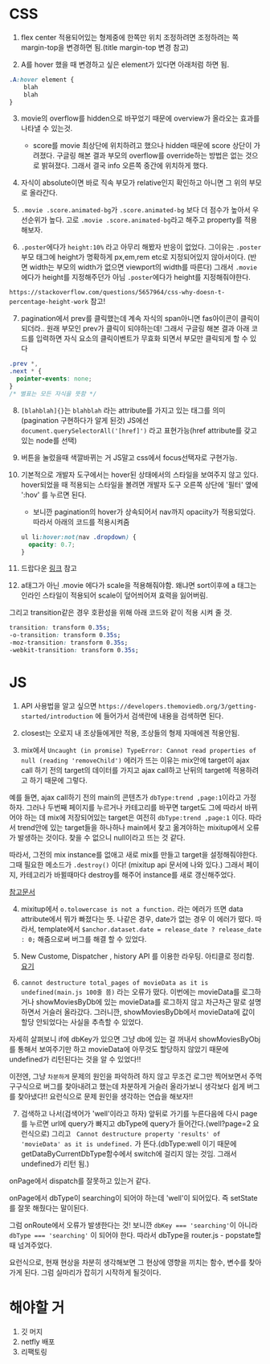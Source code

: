 # CSS

1. flex center 적용되어있는 형제중에 한쪽만 위치 조정하려면 조정하려는 쪽 margin-top을 변경하면 됨.(title margin-top 변경 참고)

2. A를 hover 했을 때 변경하고 싶은 element가 있다면 아래처럼 하면 됨.

```css
.A:hover element {
    blah
    blah
}
```

3. movie의 overflow를 hidden으로 바꾸었기 때문에 overview가 올라오는 효과를 나타낼 수 있는것.

   - score를 movie 최상단에 위치하려고 했으나 hidden 때문에 score 상단이 가려졌다. 구글링 해본 결과 부모의 overflow를 override하는 방법은 없는 것으로 밝혀졌다. 그래서 결국 info 오른쪽 중간에 위치하게 했다.

4. 자식이 absolute이면 바로 직속 부모가 relative인지 확인하고 아니면 그 위의 부모로 올라간다.

5. `.movie .score.animated-bg`가 `.score.animated-bg` 보다 더 점수가 높아서 우선순위가 높다. 고로 `.movie .score.animated-bg`라고 해주고 property를 적용해보자.

6. `.poster`에다가 `height:10%` 라고 아무리 해봤자 반응이 없었다. 그이유는 `.poster`부모 태그에 height가 명확하게 px,em,rem etc로 지정되어있지 않아서이다. (반면 width는 부모의 width가 없으면 viewport의 width를 따른다) 그래서 `.movie`에다가 height를 지정해주던가 아님 `.poster`에다가 height를 지정해줘야한다.

`https://stackoverflow.com/questions/5657964/css-why-doesn-t-percentage-height-work` 참고!

7. pagination에서 prev를 클릭했는데 계속 자식의 span아니면 fas아이콘이 클릭이 되더라.. 원래 부모인 prev가 클릭이 되야하는데! 그래서 구글링 해본 결과 아래 코드를 입력하면 자식 요소의 클릭이벤트가 무효화 되면서 부모만 클릭되게 할 수 있다

```css
.prev *,
.next * {
  pointer-events: none;
}
/* 별표는 모든 자식을 뜻함 */
```

8. `[blahblah]{}`는 `blahblah` 라는 attribute를 가지고 있는 태그를 의미(pagination 구현하다가 알게 된것) JS에선 `document.querySelectorAll('[href]')` 라고 표현가능(href attribute를 갖고 있는 node를 선택)

9. 버튼을 눌렀을때 색깔바뀌는 거 JS말고 css에서 focus선택자로 구현가능.

10. 기본적으로 개발자 도구에서는 hover된 상태에서의 스타일을 보여주지 않고 있다. hover되었을 때 적용되는 스타일을 볼려면 개발자 도구 오른쪽 상단에 '필터' 옆에 ':hov' 를 누르면 된다.

    - 보니깐 pagination의 hover가 상속되어서 nav까지 opaciity가 적용되었다. 따라서 아래의 코드를 적용시켜줌

    ```css
    ul li:hover:not(nav .dropdown) {
      opacity: 0.7;
    }
    ```

11. 드랍다운 [링크](https://codepen.io/codypearce/pen/PdBXpj?editors=0100) 참고

12. a태그가 아닌 .movie 에다가 scale을 적용해줘야함. 왜냐면 sort이후에 a 태그는 인라인 스타일이 적용되어 scale이 덮어씌어져 효력을 잃어버림.

그리고 transition같은 경우 호환성을 위해 아래 코드와 같이 적용 시켜 줄 것.

```css
transition: transform 0.35s;
-o-transition: transform 0.35s;
-moz-transition: transform 0.35s;
-webkit-transition: transform 0.35s;
```

# JS

1. API 사용법을 알고 싶으면 `https://developers.themoviedb.org/3/getting-started/introduction` 에 들어가서 검색란에 내용을 검색하면 된다.

2. closest는 오로지 내 조상들에게만 적용, 조상들의 형제 자매에겐 적용안됨.

3. mix에서 `Uncaught (in promise) TypeError: Cannot read properties of null (reading 'removeChild')` 에러가 뜨는 이유는 mix안에 target이 ajax call 하기 전의 target의 데이터를 가지고 ajax call하고 난뒤의 target에 적용하려고 하기 때문에 그렇다.

예를 들면, ajax call하기 전의 main의 콘텐츠가 `dbType:trend ,page:1`이라고 가정하자. 그러나 두번째 페이지를 누르거나 카테고리를 바꾸면 target도 그에 따라서 바뀌어야 하는 데 mix에 저장되어있는 target은 여전히 `dbType:trend ,page:1` 이다. 따라서 trend안에 있는 target들을 하나하나 main에서 찾고 옮겨야하는 mixitup에서 오류가 발생하는 것이다. 찾을 수 없으니 null이라고 뜨는 것 같다.

따라서, 그전의 mix instance를 없애고 새로 mix를 만들고 target을 설정해줘야한다. 그때 필요한 메소드가 `.destroy()` 이다! (mixitup api 문서에 나와 있다.) 그래서 페이지, 카테고리가 바뀔때마다 destroy를 해주어 instance를 새로 갱신해주었다.

[참고문서](https://www.sitepoint.com/animated-filtering-sorting-mixitup/)

4. mixitup에서 `o.tolowercase is not a function.` 라는 에러가 뜨면 data attribute에서 뭐가 빠졌다는 뜻. 나같은 경우, date가 없는 경우 이 에러가 떴다. 따라서, template에서 `$anchor.dataset.date = release_date ? release_date : 0;` 해줌으로써 버그를 해결 할 수 있었다.

5. New Custome, Dispatcher , history API 를 이용한 라우팅. 아티클로 정리함. [요기]()

6. `cannot destructure total_pages of movieData as it is undefined(main.js 100줄 쯤)` 라는 오류가 떴다. 이번에는 movieData를 로그하거나 showMoviesByDb에 있는 movieData를 로그하지 않고 차근차근 말로 설명하면서 거슬러 올라갔다. 그러니깐, showMoviesByDb에서 movieData에 값이 할당 안되었다는 사실을 추측할 수 있었다.

자세히 살펴보니 if에 dbKey가 있으면 그냥 db에 있는 걸 꺼내서 showMoviesByObj를 통해서 보여주기만 하고 movieData에 아무것도 할당하지 않았기 때문에 undefined가 리턴된다는 것을 알 수 있었다!!

이전엔, 그냥 `차분하게` 문제의 원인을 파악하려 하지 않고 무조건 로그만 찍어보면서 주먹구구식으로 버그를 찾아내려고 했는데 차분하게 거슬러 올라가보니 생각보다 쉽게 버그를 찾아냈다!! 요런식으로 문제 원인을 생각하는 연습을 해보자!!

7. 검색하고 나서(검색어가 'well'이라고 하자) 앞뒤로 가기를 누른다음에 다시 page를 누르면 url에 query가 빠지고 dbType에 query가 들어간다.(well?page=2 요런식으로) 그리고 ` Cannot destructure property 'results' of 'movieData' as it is undefined.` 가 뜬다.(dbType:well 이기 때문에 getDataByCurrentDbType함수에서 switch에 걸리지 않는 것임. 그래서 undefined가 리턴 됨.)

onPage에서 dispatch를 잘못하고 있는거 같다.

onPage에서 dbType이 searching이 되어야 하는데 'well'이 되어있다. 즉 setState를 잘못 해줬다는 말이된다.

그럼 onRoute에서 오류가 발생한다는 것! 보니깐 `dbKey === 'searching'`이 아니라 `dbType === 'searching'` 이 되어야 한다. 따라서 dbType을 router.js - popstate할때 넘겨주었다.

요런식으로, 현재 현상을 차분히 생각해보면 그 현상에 영향을 끼치는 함수, 변수를 찾아가게 된다. 그럼 실마리가 잡히기 시작하게 될것이다.

# 해야할 거

1. 깃 머지
2. netfly 배포
3. 리팩토링
